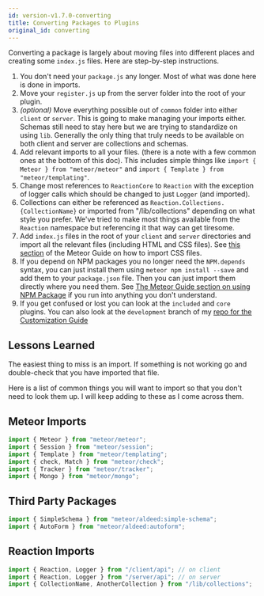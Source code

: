 ```yaml
---
id: version-v1.7.0-converting
title: Converting Packages to Plugins
original_id: converting
---
```

    
Converting a package is largely about moving files into different places and creating some `index.js` files. Here are step-by-step instructions.

1. You don't need your `package.js` any longer. Most of what was done here is done in imports.
2. Move your `register.js` up from the server folder into the root of your plugin.
3. _(optional)_ Move everything possible out of `common` folder into either `client` or `server`. This is going to make managing your imports either. Schemas still need to stay here but we are trying to standardize on using `lib`. Generally the only thing that truly needs to be available on both client and server are collections and schemas.
4. Add relevant imports to all your files. (there is a note with a few common ones at the bottom of this doc). This includes simple things like `import { Meteor } from "meteor/meteor"` and `import { Template } from "meteor/templating"`.
5. Change most references to `ReactionCore` to `Reaction` with the exception of logger calls which should be changed to just `Logger` (and imported).
6. Collections can either be referenced as `Reaction.Collections.{CollectionName}` or imported from "/lib/collections" depending on what style you prefer. We've tried to make most things available from the `Reaction` namespace but referencing it that way can get tiresome.
7. Add `index.js` files in the root of your `client` and `server` directories and import all the relevant files (including HTML and CSS files). See [this section](https://guide.meteor.com/build-tool.html#css-importing) of the Meteor Guide on how to import CSS files.
8. If you depend on NPM packages you no longer need the `NPM.depends` syntax, you can just install them using `meteor npm install --save` and add them to your `package.json` file. Then you can just import them directly where you need them. See [The Meteor Guide section on using NPM Package](https://guide.meteor.com/using-npm-packages.html) if you run into anything you don't understand.
9. If you get confused or lost you can look at the `included` and `core` plugins. You can also look at the `development` branch of my [repo for the Customization Guide](https://github.com/zenweasel/beesknees)

## Lessons Learned

The easiest thing to miss is an import. If something is not working go and double-check that you have imported that file.

Here is a list of common things you will want to import so that you don't need to look them up. I will keep adding to these as I come across them.

## Meteor Imports

```js
import { Meteor } from "meteor/meteor";
import { Session } from "meteor/session";
import { Template } from "meteor/templating";
import { check, Match } from "meteor/check";
import { Tracker } from "meteor/tracker";
import { Mongo } from "meteor/mongo";
```

## Third Party Packages

```js
import { SimpleSchema } from "meteor/aldeed:simple-schema";
import { AutoForm } from "meteor/aldeed:autoform";
```

## Reaction Imports

```js
import { Reaction, Logger } from "/client/api"; // on client
import { Reaction, Logger } from "/server/api"; // on server
import { CollectionName, AnotherCollection } from "/lib/collections";
```
